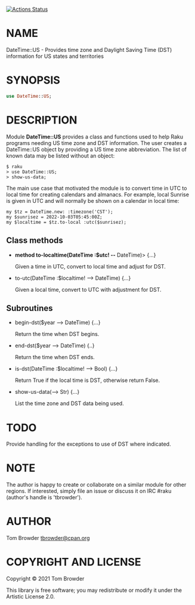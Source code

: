 [![Actions Status](https://github.com/tbrowder/DateTime-US/workflows/test/badge.svg)](https://github.com/tbrowder/DateTime-US/actions)

NAME
====

DateTime::US - Provides time zone and Daylight Saving Time (DST) information for US states and territories

SYNOPSIS
========

```raku
use DateTime::US;
```

DESCRIPTION
===========

Module **DateTime::US** provides a class and functions used to help Raku programs needing US time zone and DST information. The user creates a DateTime::US object by providing a US time zone abbreviation. The list of known data may be listed without an object:

    $ raku
    > use DateTime::US;
    > show-us-data;

The main use case that motivated the module is to convert time in UTC to local time for creating calendars and almanacs. For example, local Sunrise is given in UTC and will normally be shown on a calendar in local time:

    my $tz = DateTime.new: :timezone('CST');
    my $sunrisez = 2022-10-03T05:45:00Z;
    my $localtime = $tz.to-local :utc($sunrisez);

Class methods
-------------

  * **method to-localtime(DateTime :$utc! --** DateTime)\> {...}

    Given a time in UTC, convert to local time and adjust for DST.

  * to-utc(DateTime :$localtime! --> DateTime) {...}

    Given a local time, convert to UTC with adjustment for DST.

Subroutines
-----------

  * begin-dst($year --> DateTime) {...}

    Return the time when DST begins.

  * end-dst($year --> DateTime) {..}

    Return the time when DST ends.

  * is-dst(DateTime :$localtime! --> Bool) {...}

    Return True if the local time is DST, otherwise return False.

  * show-us-data(--> Str) {...}

    List the time zone and DST data being used.

TODO
====

Provide handling for the exceptions to use of DST where indicated.

NOTE
====

The author is happy to create or collaborate on a similar module for other regions. If interested, simply file an issue or discuss it on IRC #raku (author's handle is 'tbrowder').

AUTHOR
======

Tom Browder <tbrowder@cpan.org>

COPYRIGHT AND LICENSE
=====================

Copyright © 2021 Tom Browder

This library is free software; you may redistribute or modify it under the Artistic License 2.0.

